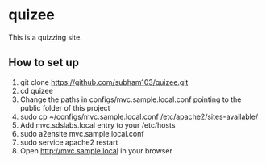 # quizee
This is a quizzing site.

## How to set up

1. git clone https://github.com/subham103/quizee.git
2. cd quizee
3. Change the paths in configs/mvc.sample.local.conf pointing to the public folder of this project
4. sudo cp ~/configs/mvc.sample.local.conf /etc/apache2/sites-available/
5. Add mvc.sdslabs.local entry to your /etc/hosts
6. sudo a2ensite mvc.sample.local.conf
7. sudo service apache2 restart
8. Open http://mvc.sample.local in your browser
